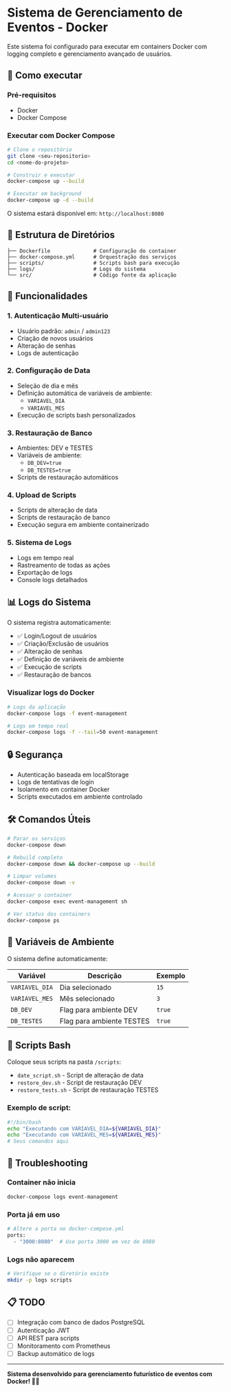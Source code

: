 
# Sistema de Gerenciamento de Eventos - Docker

Este sistema foi configurado para executar em containers Docker com logging completo e gerenciamento avançado de usuários.

## 🚀 Como executar

### Pré-requisitos
- Docker
- Docker Compose

### Executar com Docker Compose

```bash
# Clone o repositório
git clone <seu-repositorio>
cd <nome-do-projeto>

# Construir e executar
docker-compose up --build

# Executar em background
docker-compose up -d --build
```

O sistema estará disponível em: `http://localhost:8080`

## 📁 Estrutura de Diretórios

```
├── Dockerfile              # Configuração do container
├── docker-compose.yml      # Orquestração dos serviços
├── scripts/                # Scripts bash para execução
├── logs/                   # Logs do sistema
└── src/                    # Código fonte da aplicação
```

## 🔧 Funcionalidades

### 1. **Autenticação Multi-usuário**
- Usuário padrão: `admin` / `admin123`
- Criação de novos usuários
- Alteração de senhas
- Logs de autenticação

### 2. **Configuração de Data**
- Seleção de dia e mês
- Definição automática de variáveis de ambiente:
  - `VARIAVEL_DIA`
  - `VARIAVEL_MES`
- Execução de scripts bash personalizados

### 3. **Restauração de Banco**
- Ambientes: DEV e TESTES
- Variáveis de ambiente:
  - `DB_DEV=true`
  - `DB_TESTES=true`
- Scripts de restauração automáticos

### 4. **Upload de Scripts**
- Scripts de alteração de data
- Scripts de restauração de banco
- Execução segura em ambiente containerizado

### 5. **Sistema de Logs**
- Logs em tempo real
- Rastreamento de todas as ações
- Exportação de logs
- Console logs detalhados

## 📊 Logs do Sistema

O sistema registra automaticamente:

- ✅ Login/Logout de usuários
- ✅ Criação/Exclusão de usuários
- ✅ Alteração de senhas
- ✅ Definição de variáveis de ambiente
- ✅ Execução de scripts
- ✅ Restauração de bancos

### Visualizar logs do Docker

```bash
# Logs da aplicação
docker-compose logs -f event-management

# Logs em tempo real
docker-compose logs -f --tail=50 event-management
```

## 🔒 Segurança

- Autenticação baseada em localStorage
- Logs de tentativas de login
- Isolamento em container Docker
- Scripts executados em ambiente controlado

## 🛠 Comandos Úteis

```bash
# Parar os serviços
docker-compose down

# Rebuild completo
docker-compose down && docker-compose up --build

# Limpar volumes
docker-compose down -v

# Acessar o container
docker-compose exec event-management sh

# Ver status dos containers
docker-compose ps
```

## 📝 Variáveis de Ambiente

O sistema define automaticamente:

| Variável | Descrição | Exemplo |
|----------|-----------|---------|
| `VARIAVEL_DIA` | Dia selecionado | `15` |
| `VARIAVEL_MES` | Mês selecionado | `3` |
| `DB_DEV` | Flag para ambiente DEV | `true` |
| `DB_TESTES` | Flag para ambiente TESTES | `true` |

## 🔄 Scripts Bash

Coloque seus scripts na pasta `/scripts`:

- `date_script.sh` - Script de alteração de data
- `restore_dev.sh` - Script de restauração DEV
- `restore_tests.sh` - Script de restauração TESTES

### Exemplo de script:

```bash
#!/bin/bash
echo "Executando com VARIAVEL_DIA=${VARIAVEL_DIA}"
echo "Executando com VARIAVEL_MES=${VARIAVEL_MES}"
# Seus comandos aqui
```

## 🚨 Troubleshooting

### Container não inicia
```bash
docker-compose logs event-management
```

### Porta já em uso
```bash
# Altere a porta no docker-compose.yml
ports:
  - "3000:8080"  # Use porta 3000 em vez de 8080
```

### Logs não aparecem
```bash
# Verifique se o diretório existe
mkdir -p logs scripts
```

## 📋 TODO

- [ ] Integração com banco de dados PostgreSQL
- [ ] Autenticação JWT
- [ ] API REST para scripts
- [ ] Monitoramento com Prometheus
- [ ] Backup automático de logs

---

**Sistema desenvolvido para gerenciamento futurístico de eventos com Docker! 🐳✨**
